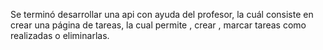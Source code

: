 Se terminó desarrollar una api con ayuda del profesor, la cuál consiste en crear una página de tareas, la cual permite , crear , marcar tareas como realizadas o eliminarlas.